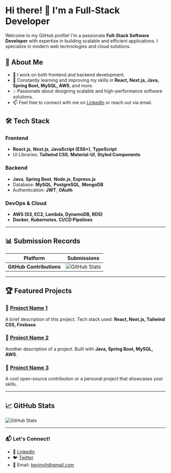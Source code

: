 # Hi there! 👋 I'm a Full-Stack Developer

Welcome to my GitHub profile! I'm a passionate **Full-Stack Software Developer** with expertise in building scalable and efficient applications. I specialize in modern web technologies and cloud solutions.

## 🚀 About Me
- 🔭 I work on both frontend and backend development.
- 🌱 Constantly learning and improving my skills in **React, Next.js, Java, Spring Boot, MySQL, AWS**, and more.
- 💡 Passionate about designing scalable and high-performance software solutions.
- 📫 Feel free to connect with me on [LinkedIn](https://www.linkedin.com/) or reach out via email.

## 🛠️ Tech Stack
### Frontend
- **React.js**, **Next.js**, **JavaScript (ES6+)**, **TypeScript**
- UI Libraries: **Tailwind CSS**, **Material-UI**, **Styled Components**

### Backend
- **Java**, **Spring Boot**, **Node.js**, **Express.js**
- Database: **MySQL**, **PostgreSQL**, **MongoDB**
- Authentication: **JWT**, **OAuth**

### DevOps & Cloud
- **AWS (S3, EC2, Lambda, DynamoDB, RDS)**
- **Docker**, **Kubernetes**, **CI/CD Pipelines**

---

## 📊 Submission Records
| Platform | Submissions |
|----------|------------|
| **GitHub Contributions** | ![GitHub Stats](https://github-readme-streak-stats.herokuapp.com/?user=kevinyih&theme=dark) |

---

## 🏆 Featured Projects
### 🔹 [Project Name 1](https://github.com/your-github-username/project1)
A brief description of this project. Tech stack used: **React, Next.js, Tailwind CSS, Firebase**.

### 🔹 [Project Name 2](https://github.com/your-github-username/project2)
Another description of a project. Built with **Java, Spring Boot, MySQL, AWS**.

### 🔹 [Project Name 3](https://github.com/your-github-username/project3)
A cool open-source contribution or a personal project that showcases your skills.

---

## 📈 GitHub Stats
![GitHub Stats](https://github-readme-stats.vercel.app/api?username=kevinyih&show_icons=true&theme=dark)

---

### 📬 Let's Connect!
- 💼 [LinkedIn](https://www.linkedin.com/in/kevin-kun-yi/)
- 🐦 [Twitter](https://twitter.com/)
- 📧 Email: kevinyih@gmail.com
